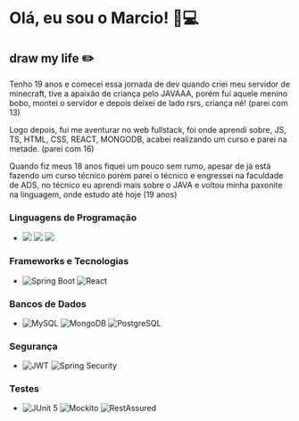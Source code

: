 # Olá, eu sou o Marcio! 👋💻

## draw my life ✏️
Tenho 19 anos e comecei essa jornada de dev quando criei meu servidor de minecraft, tive a apaixão de criança pelo JAVAAA, porém fui aquele menino bobo, montei o servidor e depois deixei de lado rsrs, criança né! (parei com 13)

Logo depois, fui me aventurar no web fullstack, foi onde aprendi sobre, JS, TS, HTML, CSS, REACT, MONGODB, acabei realizando um curso e parei na metade. (parei com 16)

Quando fiz meus 18 anos fiquei um pouco sem rumo, apesar de já está fazendo um curso técnico porém parei o técnico e engressei na faculdade de ADS, no técnico eu aprendi mais sobre o JAVA e voltou minha paxonite na linguagem, onde estudo até hoje (19 anos)

### Linguagens de Programação
- <img src="https://img.shields.io/badge/java-%23007396.svg?&style=for-the-badge&logo=java&logoColor=white" /> <img src="https://img.shields.io/badge/typescript-%233178C6.svg?&style=for-the-badge&logo=typescript&logoColor=white" /> <img src="https://img.shields.io/badge/javascript-%23F7DF1E.svg?&style=for-the-badge&logo=javascript&logoColor=black" />

### Frameworks e Tecnologias
- ![Spring Boot](https://img.shields.io/badge/Spring%20Boot-6DB33F?style=for-the-badge&logo=spring-boot&logoColor=white) ![React](https://img.shields.io/badge/React-20232A?style=for-the-badge&logo=react&logoColor=61DAFB)

### Bancos de Dados
- ![MySQL](https://img.shields.io/badge/MySQL-00000F?style=for-the-badge&logo=mysql&logoColor=white) ![MongoDB](https://img.shields.io/badge/MongoDB-4EA94B?style=for-the-badge&logo=mongodb&logoColor=white)  ![PostgreSQL](https://img.shields.io/badge/PostgreSQL-316192?style=for-the-badge&logo=postgresql&logoColor=white)

### Segurança
- ![JWT](https://img.shields.io/badge/JWT-000000?style=for-the-badge&logo=json-web-tokens&logoColor=white) ![Spring Security](https://img.shields.io/badge/Spring%20Security-6DB33F?style=for-the-badge&logo=spring-security&logoColor=white)

### Testes
- ![JUnit 5](https://img.shields.io/badge/JUnit%205-25A162?style=for-the-badge&logo=junit5&logoColor=white) ![Mockito](https://img.shields.io/badge/Mockito-EE4622?style=for-the-badge&logo=mockito&logoColor=white) ![RestAssured](https://img.shields.io/badge/RestAssured-000000?style=for-the-badge&logo=rest-assured&logoColor=white)
